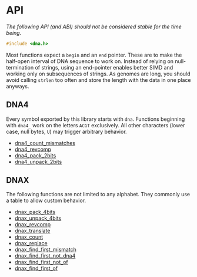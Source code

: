 # API

*The following API (and ABI) should not be considered stable for the time being.*

```C
#include <dna.h>
```

Most functions expect a `begin` and an `end` pointer. These are to make the half-open interval of DNA sequence to work on. Instead of relying on null-termination of strings, using an end-pointer enables better SIMD and working only on subsequences of strings. As genomes are long, you should avoid calling `strlen` too often and store the length with the data in one place anyways.

## DNA4

Every symbol exported by this library starts with `dna`. Functions beginning with `dna4_` work on the letters `ACGT` exclusively. All other characters (lower case, null bytes, `U`) may trigger arbitrary behavior.

* [dna4_count_mismatches](dna4_count_mismatches.3.md)
* [dna4_revcomp](dna4_revcomp.3.md)
* [dna4_pack_2bits](dna4_pack_2bits.3.md)
* [dna4_unpack_2bits](dna4_unpack_2bits.3.md)

## DNAX

The following functions are not limited to any alphabet. They commonly use a table to allow custom behavior.

* [dnax_pack_4bits](dnax_pack_4bits.3.md)
* [dnax_unpack_4bits](dnax_unpack_4bits.3.md)
* [dnax_revcomp](dnax_revcomp.3.md)
* [dnax_translate](dnax_translate.3.md)
* [dnax_count](dnax_count.3.md)
* [dnax_replace](dnax_replace.3.md)
* [dnax_find_first_mismatch](dnax_find_first_mismatch.3.md)
* [dnax_find_first_not_dna4](dnax_find_first_not_dna4.3.md)
* [dnax_find_first_not_of](dnax_find_first_not_of.3.md)
* [dnax_find_first_of](dnax_find_first_of.3.md)
